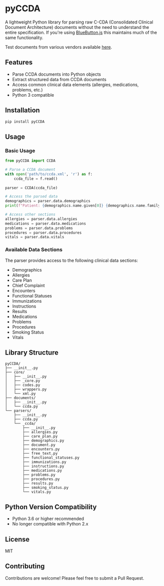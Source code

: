 # pyCCDA

A lightweight Python library for parsing raw C-CDA (Consolidated Clinical Document Architecture) documents without the need to understand the entire specification. If you're using [BlueButton.js](https://github.com/blue-button/bluebutton.js/) this maintains much of the same functionality.

Test documents from various vendors available [here](https://github.com/jmandel/sample_ccdas).

## Features

- Parse CCDA documents into Python objects
- Extract structured data from CCDA documents
- Access common clinical data elements (allergies, medications, problems, etc.)
- Python 3 compatible

## Installation

```bash
pip install pyCCDA
```

## Usage

### Basic Usage

```python
from pyCCDA import CCDA

# Parse a CCDA document
with open('path/to/ccda.xml', 'r') as f:
    ccda_file = f.read()
    
parser = CCDA(ccda_file)

# Access the parsed data
demographics = parser.data.demographics
print(f"Patient: {demographics.name.given[0]} {demographics.name.family}")

# Access other sections
allergies = parser.data.allergies
medications = parser.data.medications
problems = parser.data.problems
procedures = parser.data.procedures
vitals = parser.data.vitals
```

### Available Data Sections

The parser provides access to the following clinical data sections:

- Demographics
- Allergies
- Care Plan
- Chief Complaint
- Encounters
- Functional Statuses
- Immunizations
- Instructions
- Results
- Medications
- Problems
- Procedures
- Smoking Status
- Vitals

## Library Structure

```
pyCCDA/
├── __init__.py
├── core/
│   ├── __init__.py
│   ├── _core.py
│   ├── codes.py
│   ├── wrappers.py
│   └── xml.py
├── documents/
│   ├── __init__.py
│   └── ccda.py
└── parsers/
    ├── __init__.py
    ├── ccda.py
    └── _ccda/
        ├── __init__.py
        ├── allergies.py
        ├── care_plan.py
        ├── demographics.py
        ├── document.py
        ├── encounters.py
        ├── free_text.py
        ├── functional_statuses.py
        ├── immunizations.py
        ├── instructions.py
        ├── medications.py
        ├── problems.py
        ├── procedures.py
        ├── results.py
        ├── smoking_status.py
        └── vitals.py
```

## Python Version Compatibility

- Python 3.6 or higher recommended
- No longer compatible with Python 2.x

## License

MIT

## Contributing

Contributions are welcome! Please feel free to submit a Pull Request.
